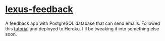 # [lexus-feedback](https://rocky-basin-41481.herokuapp.com/)

A feedback app with PostgreSQL database that can send emails. Followed this [tutorial](https://youtu.be/w25ea_I89iM?list=PLSL1Ev2kgxs51N7GV4kcRzmKQGE6C68jG) and deployed to Heroku. I'll be tweaking it into something else soon.
